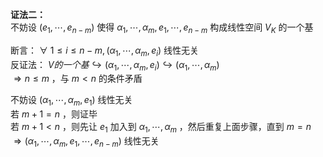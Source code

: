 **证法二：**  
不妨设 $(e_1,\cdots,e_{n-m})$ 使得 $\alpha_1,\cdots,\alpha_m,e_1,\cdots,e_{n-m}$ 构成线性空间 $V_K$ 的一个基  
  
断言： $\forall\ 1\le i\le n-m,(\alpha_1,\cdots,\alpha_m,e_i)$ 线性无关  
反证法： $V的一个基\hookrightarrow(\alpha_1,\cdots,\alpha_m,e_i)\hookrightarrow(\alpha_1,\cdots,\alpha_m)$  
$\Rightarrow n\le m$ ，与 $m<n$ 的条件矛盾  
  
不妨设 $(\alpha_1,\cdots,\alpha_m,e_1)$ 线性无关  
若 $m+1=n$ ，则证毕  
若 $m+1<n$ ，则先让 $e_1$ 加入到 $\alpha_1,\cdots,\alpha_m$ ，然后重复上面步骤，直到 $m=n$  
$\Rightarrow(\alpha_1,\cdots,\alpha_m,e_1,\cdots,e_{n-m})$ 线性无关  

